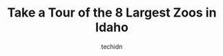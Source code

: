 ---
layout: ampstory
image: https://i0.wp.com/paketmu.com/wp-content/uploads/2023/06/yellowstone-bear-world-0-in-idaho-1686371238.jpeg?resize=640,853
author: techidn
featured: false
description: Explore the diverse Zoo scene in Idaho, home to an incredible selection of 8 establishments catering to every taste. Whether youre in search of iconic favorites or undiscovered treasures, I
title: Take a Tour of the 8 Largest Zoos in Idaho
cover:
   title: Take a Tour of the 8 Largest Zoos in Idaho
   subtitle: RICKPATE
   background: https://paketmu.com/wp-content/uploads/2023/06/yellowstone-bear-world-0-in-idaho-1686371238.jpeg

pages: 
 - layout: thirds
   top: <h1>#1 Zoo Boise</h1>
   bottom: "<p>Our Boise zoo is a fun place to enjoy with the kids and get a good walk in. Its hard to compare to some of the bigger zoos in other states and thats why I gave it a fou</p>"
   background: https://paketmu.com/wp-content/uploads/2023/06/yellowstone-bear-world-1-in-idaho-1686371238.jpeg
   backgroundblur: true
 - layout: thirds
   top: <h1>#2 Yellowstone Bear World</h1>
   bottom: "<p>Wow! Was this place cool or what. We went during the middle of the week and experienced great joy. It was not crowded and they allow you to go through unlimited times. We</p>"
   background: https://paketmu.com/wp-content/uploads/2023/06/yellowstone-bear-world-2-in-idaho-1686371239.jpeg
   cta:
      link: https://paketmu.com/take-a-tour-of-the-8-largest-zoos-in-idaho/
      text: Take a Tour of the 8 Largest Zoos in Idaho
 - layout: thirds
   top: <h1>#3 Idaho Falls Zoo at Tautphaus Park</h1>
   bottom: "<p>This is a great zoo! There are lots of animals to see and they are clearly well taken care of. I had a great time at zoo with my friends. It wasnt too crazy expensive </p>"
   background: https://paketmu.com/wp-content/uploads/2023/06/yellowstone-bear-world-3-in-idaho-1686371244.png
   cta:
      link: https://paketmu.com/take-a-tour-of-the-8-largest-zoos-in-idaho/
      text: Take a Tour of the 8 Largest Zoos in Idaho
 - layout: thirds
   top: <h1>#4 Zoo Idaho</h1>
   bottom: "<p>2900 S 2nd Ave, Pocatello, ID 83204, United States</p>"
   background: https://images.unsplash.com/photo-1620421680010-0766ff230392?ixlib=rb-4.0.3&ixid=MnwxMjA3fDB8MHxwaG90by1wYWdlfHx8fGVufDB8fHx8&auto=format&fit=crop&w=640&h=853&q=80
   cta:
      link: https://paketmu.com/take-a-tour-of-the-8-largest-zoos-in-idaho/
      text: Take a Tour of the 8 Largest Zoos in Idaho
 - layout: thirds
   top: <h1>#5 Idaho Reptile Zoo</h1>
   bottom: "<p>10531 W Overland Rd, Boise, ID 83709, United States</p>"
   background: https://images.unsplash.com/photo-1599422314077-f4dfdaa4cd09?ixlib=rb-4.0.3&ixid=MnwxMjA3fDB8MHxwaG90by1wYWdlfHx8fGVufDB8fHx8&auto=format&fit=crop&w=640&h=853&q=80
   cta:
      link: https://paketmu.com/take-a-tour-of-the-8-largest-zoos-in-idaho/
      text: Take a Tour of the 8 Largest Zoos in Idaho
 - layout: thirds
   top: <h1>#6 Childrens Zoo</h1>
   bottom: "<p>Idaho Falls, ID 83402, United States</p>"
   background: https://images.unsplash.com/photo-1567095761054-7a02e69e5c43?ixlib=rb-4.0.3&ixid=MnwxMjA3fDB8MHxwaG90by1wYWdlfHx8fGVufDB8fHx8&auto=format&fit=crop&w=640&h=853&q=80
   cta:
      link: https://paketmu.com/take-a-tour-of-the-8-largest-zoos-in-idaho/
      text: Take a Tour of the 8 Largest Zoos in Idaho
 - layout: thirds
   top: <h1>#7 Africa</h1>
   bottom: "<p>Idaho Falls, ID 83402, United States</p>"
   background: https://images.unsplash.com/photo-1533735380053-eb8d0759b24a?ixlib=rb-4.0.3&ixid=MnwxMjA3fDB8MHxwaG90by1wYWdlfHx8fGVufDB8fHx8&auto=format&fit=crop&w=640&h=853&q=80
   cta:
      link: https://paketmu.com/take-a-tour-of-the-8-largest-zoos-in-idaho/
      text: Take a Tour of the 8 Largest Zoos in Idaho
 - layout: thirds
   middle: Continue reading...
   background: https://images.unsplash.com/photo-1533998839656-76f5e4b2bccb?ixlib=rb-4.0.3&ixid=MnwxMjA3fDB8MHxwaG90by1wYWdlfHx8fGVufDB8fHx8&auto=format&fit=crop&w=640&h=853&q=80
   cta:
      link: https://paketmu.com/take-a-tour-of-the-8-largest-zoos-in-idaho/
      text: Take a Tour of the 8 Largest Zoos in Idaho
      
---